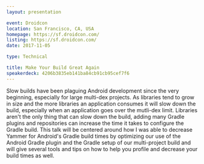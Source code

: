 ```yaml
---
layout: presentation

event: Droidcon
location: San Francisco, CA, USA
homepage: https://sf.droidcon.com/
listing: https://sf.droidcon.com/
date: 2017-11-05

type: Technical

title: Make Your Build Great Again
speakerdeck: 4206b3835eb141ba84cb91cb95cef7f6
---
```


Slow builds have been plaguing Android development since the very beginning, especially for large multi-dex projects. As libraries tend to grow in size and the more libraries an application consumes it will slow down the build, especially when an application goes over the mutli-dex limit. Libraries aren't the only thing that can slow down the build, adding many Gradle plugins and repositories can increase the time it takes to configure the Gradle build. This talk will be centered around how I was able to decrease Yammer for Android's Gradle build times by optimizing our use of the Android Gradle plugin and the Gradle setup of our multi-project build and will give several tools and tips on how to help you profile and decrease your build times as well.
